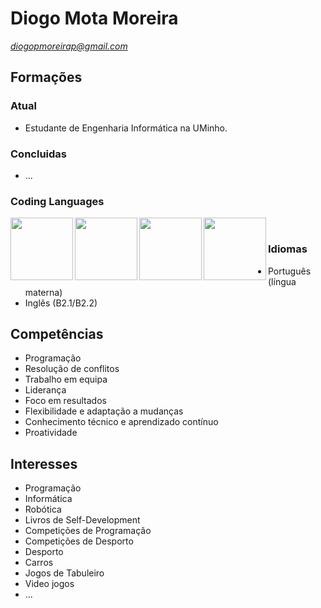 # Diogo Mota Moreira

*diogopmoreirap@gmail.com*

## Formações
### Atual
- Estudante de Engenharia Informática na UMinho.
### Concluidas
- ...

### Coding Languages
<div>
    <img align="left" height="100px" width="100px" src="https://cdn.jsdelivr.net/gh/devicons/devicon@latest/icons/html5/html5-original-wordmark.svg" />
    <img align="left" height="100px" width="100px" src="https://cdn.jsdelivr.net/gh/devicons/devicon@latest/icons/css3/css3-original-wordmark.svg" />
    <img align="left" height="100px" width="100px" src="https://cdn.jsdelivr.net/gh/devicons/devicon@latest/icons/haskell/haskell-original.svg" />
    <img align="left" height="100px" width="100px" src="https://cdn.jsdelivr.net/gh/devicons/devicon@latest/icons/c/c-original.svg" />
</div>
<br>

### Idiomas
- Português (língua materna)
- Inglês (B2.1/B2.2)

## Competências 
- Programação
- Resolução de conflitos
- Trabalho em equipa
- Liderança
- Foco em resultados
- Flexibilidade e adaptação a mudanças
- Conhecimento técnico e aprendizado contínuo
- Proatividade

## Interesses
- Programação
- Informática
- Robótica
- Livros de Self-Development
- Competições de Programação
- Competições de Desporto
- Desporto
- Carros
- Jogos de Tabuleiro
- Video jogos
- ...


